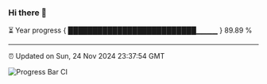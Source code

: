 ### Hi there 👋

⏳ Year progress { ██████████████████████████▁▁▁▁ } 89.89 %

---

⏰ Updated on Sun, 24 Nov 2024 23:37:54 GMT

![Progress Bar CI](https://github.com/IshwaranRudhara/GIT-ACTION/workflows/Progress%20Bar%20CI/badge.svg)
